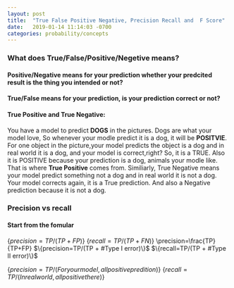 ```yaml
---
layout: post
title:  "True False Positive Negative, Precision Recall and  F Score"
date:   2019-01-14 11:14:03 -0700
categories: probability/concepts
---
```


### What does True/False/Positive/Negetive means?

#### Positive/Negative means for your prediction whether your predcited result is the thing you intended or not?

#### True/False means for your prediction, is your prediction correct or not?
#### True Positive and True Negative:
You have a model to predict **DOGS** in the pictures.  Dogs are what your model love,  So whenever your modle predict it is a dog, it will be <b>POSITVIE</b>.  For one object in the picture,your model predicts the object is a dog and in real world it is a dog, and your model is correct,right?  So, it is a TRUE. Also it is POSITIVE because your prediction is a dog, animals your modle like.  That is where **True Positive** comes from.
Similiarly, True Negative means your model predict something not a dog and in real world it is not a dog.  Your model corrects again, it is a True prediction.  And also a Negative prediction because it is not a dog.

<!-- ### Type I error and Type II error
#### False Positive is Type I error. False Negative is Type II error
Still dog prediction.  False Positive, false means your prediction is not correct.  There are two situations here.  One is your prediction is a dog but in real world it is a cat.  This is incorrect prediction so it is False.  Also your model predicts it as a dog so it is Positive.  Another one is your prediciton is not a dog (negative), but there is a dog there(False).  This is False Negative.
#### Why boring have different names for this two error?
It seems the influence of this two kinds of error are different.  Type I error (False Positive) usually have less impact on Type II error(False Negtive).  For example, you suspect yourself have cancer after a long and tired coding, so you go to buy some test papers to test yourself.  Those papers fails the test(False). And there are two situations here: Type I: you test paper result say you have cancer (Positive) and you went to a big hospital to do some other tests,  after you get out of the hospital you swear to the God and happily went to Hawaii.  Type II: you test paper say you don't have this disease(Negative) and you happily went to Hawaii....
Most people may want to have a type I error rather than a type II error. -->
### Precision vs recall
#### Start from the fomular
$\{precision=TP/(TP + FP)\}$
$\{recall=TP/(TP + FN)\}$
\precision=\frac{TP}{TP+FP}
$\{precision=TP/(TP + #Type I error)\}$
$\{recall=TP/(TP + #Type II error)\}$

$\{precision=TP/(For your model, all positive predition)\}$
$\{recall=TP/(In real world, all positive there)\}$

<!-- ### why should we care about such defination?
    You want to build a model to predict a very rare disease. In real world 99% people will not have this disease. With long and hard work, you built this model and it has 97% accuracy. 100 diseast people come, this will tell 97 people they have disease, and rest 3 are ok.
    Another guy build another model only predict the people are OK. If 100 disease people come, it will predict none of them have this disease. But in real world, 99% people will not have this disease and only 1% person may have,  this model seems better than the previous one.
    To envalue this two models we can caculate the precision and recall.
    In real world,10000 people came, on average there is 100 people have this disease, and 9900 are ok.
    For the first one:
    precision=97/(97+) -->




